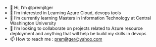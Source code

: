 - 👋 Hi, I’m @premjitger
- 👀 I’m interested in Learning Azure Cloud, devops tools
- 🌱 I’m currently learning Masters in Information Technology at Central Washington University 
- 💞️ I’m looking to collaborate on projects related to Azure resource deployment and anything that will help be build my skills in devops
- 📫 How to reach me : premjitger@yahoo.com

<!---
premjitger/premjitger is a ✨ special ✨ repository because its `README.md` (this file) appears on your GitHub profile.
You can click the Preview link to take a look at your changes.
--->
